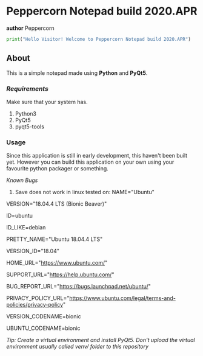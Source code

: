 # Peppercorn Notepad build 2020.APR
**author** Peppercorn

```python
print("Hello Visitor! Welcome to Peppercorn Notepad build 2020.APR")
```
## About
This is a simple notepad made using **Python** and **PyQt5**. 

### *Requirements*
Make sure that your system has.
1. Python3
2. PyQt5
3. pyqt5-tools

### Usage

Since this application is still in early development, this haven't been built yet. 
However you can build this application on your own using your favourite python  packager
or something.  

*Known Bugs*
1. Save does not work in linux tested on:
NAME="Ubuntu"

VERSION="18.04.4 LTS (Bionic Beaver)"

ID=ubuntu

ID_LIKE=debian

PRETTY_NAME="Ubuntu 18.04.4 LTS"

VERSION_ID="18.04"

HOME_URL="https://www.ubuntu.com/"

SUPPORT_URL="https://help.ubuntu.com/"

BUG_REPORT_URL="https://bugs.launchpad.net/ubuntu/"

PRIVACY_POLICY_URL="https://www.ubuntu.com/legal/terms-and-policies/privacy-policy"

VERSION_CODENAME=bionic

UBUNTU_CODENAME=bionic

*Tip: Create a virtual environment and install PyQt5. Don't upload the virtual environment usually called venv/ folder to this repository*
